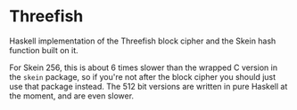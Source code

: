 Threefish
=========

Haskell implementation of the Threefish block cipher and the Skein
hash function built on it.

For Skein 256, this is about 6 times slower than the wrapped C version in the
`skein` package, so if you're not after the block cipher you should just use
that package instead. The 512 bit versions are written in pure Haskell at the
moment, and are even slower.
